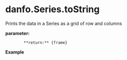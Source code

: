 # danfo.Series.toString



Prints the data in a Series as a grid of row and columns



**parameter:**

            **return:** {frame}

**Example**

```javascript

```

